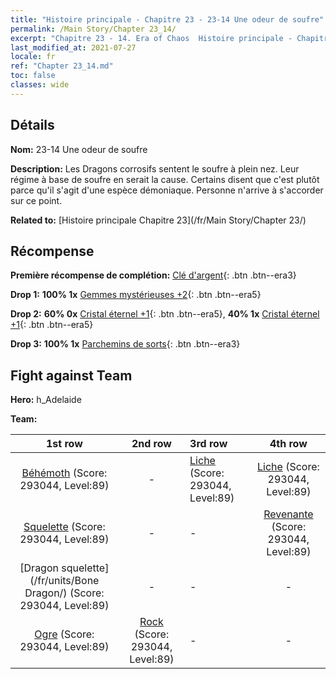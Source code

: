 ```yaml
---
title: "Histoire principale - Chapitre 23 - 23-14 Une odeur de soufre"
permalink: /Main Story/Chapter 23_14/
excerpt: "Chapitre 23 - 14. Era of Chaos  Histoire principale - Chapitre 23_14. 23-14 Une odeur de soufre"
last_modified_at: 2021-07-27
locale: fr
ref: "Chapter 23_14.md"
toc: false
classes: wide
---
```


## Détails

 **Nom:** 23-14 Une odeur de soufre

 **Description:** Les Dragons corrosifs sentent le soufre à plein nez. Leur régime à base de soufre en serait la cause. Certains disent que c'est plutôt parce qu'il s'agit d'une espèce démoniaque. Personne n'arrive à s'accorder sur ce point.

 **Related to:** [Histoire principale Chapitre 23](/fr/Main Story/Chapter 23/)

## Récompense

 **Première récompense de complétion:** [Clé d'argent](/ItemsFR/con_693/){: .btn .btn--era3}

 **Drop 1:** **100% 1x** [Gemmes mystérieuses +2](/ItemsFR/mat_79/){: .btn .btn--era5}

 **Drop 2:** **60% 0x** [Cristal éternel +1](/ItemsFR/mat_73/){: .btn .btn--era5}, **40% 1x** [Cristal éternel +1](/ItemsFR/mat_73/){: .btn .btn--era5}

 **Drop 3:** **100% 1x** [Parchemins de sorts](/ItemsFR/con_694/){: .btn .btn--era3}


## Fight against Team
 **Hero:** h_Adelaide

 **Team:**


  | 1st row | 2nd row | 3rd row | 4th row |
  |:----:|:----:|:----|:----:|
  | [Béhémoth](/fr/units/Behemoth/) (Score: 293044, Level:89)  | - | [Liche](/fr/units/Lich/) (Score: 293044, Level:89)  | [Liche](/fr/units/Lich/) (Score: 293044, Level:89)  |
  | [Squelette](/fr/units/Skeleton/) (Score: 293044, Level:89)  | - | - | [Revenante](/fr/units/Wight/) (Score: 293044, Level:89)  |
  | [Dragon squelette](/fr/units/Bone Dragon/) (Score: 293044, Level:89)  | - | - | - |
  | [Ogre](/fr/units/Ogre/) (Score: 293044, Level:89)  | [Rock](/fr/units/Roc/) (Score: 293044, Level:89)  | - | - |


